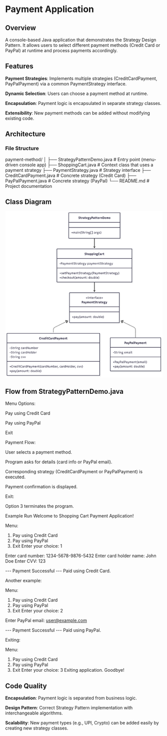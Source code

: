 # Payment Application

## Overview

A console-based Java application that demonstrates the Strategy Design Pattern.
It allows users to select different payment methods (Credit Card or PayPal) at runtime and process payments accordingly.

## Features

**Payment Strategies**: Implements multiple strategies (CreditCardPayment, PayPalPayment) via a common PaymentStrategy interface.

**Dynamic Selection**: Users can choose a payment method at runtime.

**Encapsulation**: Payment logic is encapsulated in separate strategy classes.

**Extensibility**: New payment methods can be added without modifying existing code.

## Architecture

### File Structure

payment-method/
│
├── StrategyPatternDemo.java # Entry point (menu-driven console app)
├── ShoppingCart.java # Context class that uses a payment strategy
├── PaymentStrategy.java # Strategy interface
├── CreditCardPayment.java # Concrete strategy (Credit Card)
├── PayPalPayment.java # Concrete strategy (PayPal)
└── README.md # Project documentation

## Class Diagram

<img src="ClassDiagram.png">

## Flow from StrategyPatternDemo.java

Menu Options:

Pay using Credit Card

Pay using PayPal

Exit

Payment Flow:

User selects a payment method.

Program asks for details (card info or PayPal email).

Corresponding strategy (CreditCardPayment or PayPalPayment) is executed.

Payment confirmation is displayed.

Exit:

Option 3 terminates the program.

Example Run
Welcome to Shopping Cart Payment Application!

Menu:

1. Pay using Credit Card
2. Pay using PayPal
3. Exit
   Enter your choice: 1

Enter card number: 1234-5678-9876-5432
Enter card holder name: John Doe
Enter CVV: 123

--- Payment Successful ---
Paid using Credit Card.

Another example:

Menu:

1. Pay using Credit Card
2. Pay using PayPal
3. Exit
   Enter your choice: 2

Enter PayPal email: user@example.com

--- Payment Successful ---
Paid using PayPal.

Exiting:

Menu:

1. Pay using Credit Card
2. Pay using PayPal
3. Exit
   Enter your choice: 3
   Exiting application. Goodbye!

## Code Quality

**Encapsulation**: Payment logic is separated from business logic.

**Design Pattern**: Correct Strategy Pattern implementation with interchangeable algorithms.

**Scalability**: New payment types (e.g., UPI, Crypto) can be added easily by creating new strategy classes.
